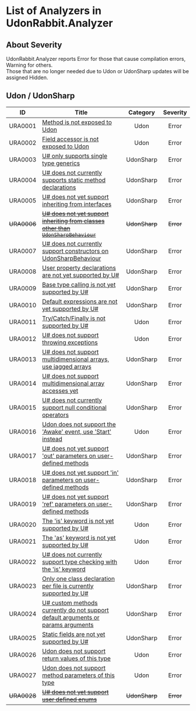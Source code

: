 # List of Analyzers in UdonRabbit.Analyzer

## About Severity

UdonRabbit.Analyzer reports Error for those that cause compilation errors, Warning for others.  
Those that are no longer needed due to Udon or UdonSharp updates will be assigned Hidden.

## Udon / UdonSharp

| ID          | Title                                                                                               |   Category    | Severity  |
| ----------- | --------------------------------------------------------------------------------------------------- | :-----------: | :-------: |
| URA0001     | [Method is not exposed to Udon](./URA0001.md)                                                       |     Udon      |   Error   |
| URA0002     | [Field accessor is not exposed to Udon](./URA0002.md)                                               |     Udon      |   Error   |
| URA0003     | [U# only supports single type generics](./URA0003.md)                                               |   UdonSharp   |   Error   |
| URA0004     | [U# does not currently supports static method declarations](./URA0004.md)                           |   UdonSharp   |   Error   |
| URA0005     | [U# does not yet support inheriting from interfaces](./URA0005.md)                                  |   UdonSharp   |   Error   |
| ~~URA0006~~ | [~~U# does not yet support inheriting from classes other than `UdonSharpBehaviour`~~](./URA0006.md) | ~~UdonSharp~~ | ~~Error~~ |
| URA0007     | [U# does not currently support constructors on UdonSharpBehaviour](./URA0007.md)                    |   UdonSharp   |   Error   |
| URA0008     | [User property declarations are not yet supported by U#](./URA0008.md)                              |   UdonSharp   |   Error   |
| URA0009     | [Base type calling is not yet supported by U#](./URA0009.md)                                        |   UdonSharp   |   Error   |
| URA0010     | [Default expressions are not yet supported by U#](./URA0010.md)                                     |   UdonSharp   |   Error   |
| URA0011     | [Try/Catch/Finally is not supported by U#](./URA0011.md)                                            |     Udon      |   Error   |
| URA0012     | [U# does not support throwing exceptions](./URA0012.md)                                             |     Udon      |   Error   |
| URA0013     | [U# does not support multidimensional arrays, use jagged arrays](./URA0013.md)                      |   UdonSharp   |   Error   |
| URA0014     | [U# does not support multidimensional array accesses yet](./URA0014.md)                             |   UdonSharp   |   Error   |
| URA0015     | [U# does not currently support null conditional operators](./URA0015.md)                            |   UdonSharp   |   Error   |
| URA0016     | [Udon does not support the 'Awake' event, use 'Start' instead](./URA0016.md)                        |     Udon      |   Error   |
| URA0017     | [U# does not yet support 'out' parameters on user-defined methods](./URA0017.md)                    |   UdonSharp   |   Error   |
| URA0018     | [U# does not yet support 'in' parameters on user-defined methods](./URA0018.md)                     |   UdonSharp   |   Error   |
| URA0019     | [U# does not yet support 'ref' parameters on user-defined methods](./URA0019.md)                    |   UdonSharp   |   Error   |
| URA0020     | [The 'is' keyword is not yet supported by U#](./URA0020.md)                                         |     Udon      |   Error   |
| URA0021     | [The 'as' keyword is not yet supported by U#](./URA0021.md)                                         |     Udon      |   Error   |
| URA0022     | [U# does not currently support type checking with the 'is' keyword](./URA0022.md)                   |     Udon      |   Error   |
| URA0023     | [Only one class declaration per file is currently supported by U#](./URA0023.md)                    |   UdonSharp   |   Error   |
| URA0024     | [U# custom methods currently do not support default arguments or params arguments](./URA0024.md)    |   UdonSharp   |   Error   |
| URA0025     | [Static fields are not yet supported by U#](./URA0025.md)                                           |   UdonSharp   |   Error   |
| URA0026     | [Udon does not support return values of this type](./URA0026.md)                                    |     Udon      |   Error   |
| URA0027     | [Udon does not support method parameters of this type](./URA0027.md)                                |     Udon      |   Error   |
| ~~URA0028~~ | [~~U# does not yet support user defined enums~~](./URA0028.md)                                      | ~~UdonSharp~~ | ~~Error~~ |
